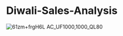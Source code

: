 # Diwali-Sales-Analysis
![61zm+frgH6L _AC_UF1000,1000_QL80_](https://github.com/Gauravyelane/Diwali-Sales-Analysis/assets/152688347/0db9c93c-ff72-4e3f-94a0-aab2d89289c4)
